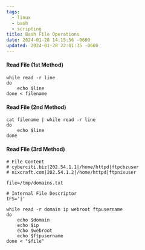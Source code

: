 ```yaml
---
tags:
  - linux
  - bash
  - scripting
title: Bash File Operations
date: 2024-01-28 14:15:56 -0600
updated: 2024-01-28 22:01:35 -0600
---
```


#### Read File (1st Method)

````shell
while read -r line
do
	echo $line
done < filename
````

#### Read File (2nd Method)

````shell
cat filename | while read -r line
do
	echo $line
done
````

#### Read File (3rd Method)

````shell
# File Content
# cyberciti.biz|202.54.1.1|/home/httpd|ftpcbzuser
# nixcraft.com|202.54.1.2|/home/httpd|ftpnixuser

file=/tmp/domains.txt

# Internal File Descriptor
IFS='|' 

while read -r domain ip webroot ftpusername
do
	echo $domain
	echo $ip
	echo $webroot
	echo $ftpusername
done < "$file"
````
